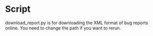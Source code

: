 # Script
download_report.py is for downloading the XML format of bug reports online. You need to change the path if you want to rerun.    
